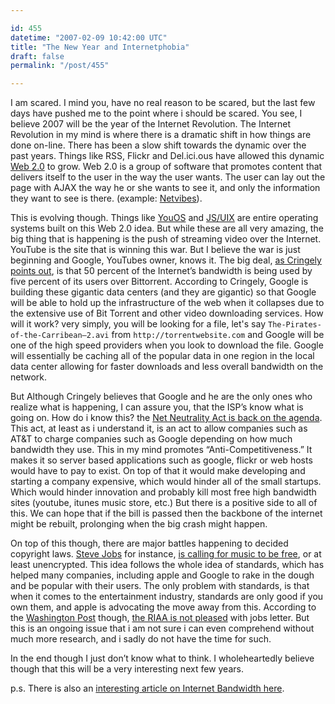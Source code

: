 ```yaml
---

id: 455
datetime: "2007-02-09 10:42:00 UTC"
title: "The New Year and Internetphobia"
draft: false
permalink: "/post/455"

---
```


I am scared. I mind you, have no real reason to be scared, but the last few days have pushed me to the point where i should be scared. You see, I believe 2007 will be the year of the Internet Revolution. The Internet Revolution in my mind is where there is a dramatic shift in how things are done on\-line. There has been a slow shift towards the dynamic over the past years. Things like RSS, Flickr and Del.ici.ous have allowed this dynamic [Web 2.0](http://en.wikipedia.org/wiki/Web_2) to grow. Web 2.0 is a group of software that promotes content that delivers itself to the user in the way the user wants. The user can lay out the page with AJAX the way he or she wants to see it, and only the information they want to see is there. \(example: [Netvibes](http://www.netvibes.com/)\).

This is evolving though. Things like [YouOS](https://www.youos.com/) and [JS/UIX](http://www.masswerk.at/jsuix/) are entire operating systems built on this Web 2.0 idea. But while these are all very amazing, the big thing that is happening is the push of streaming video over the Internet. YouTube is the site that is winning this war. But I believe the war is just beginning and Google, YouTubes owner, knows it. The big deal, [as Cringely points out](http://www.pbs.org/cringely/pulpit/2007/pulpit_20070119_001510.html), is that 50 percent of the Internet’s bandwidth is being used by five percent of its users over Bittorrent. According to Cringely, Google is building these gigantic data centers \(and they are gigantic\) so that Google will be able to hold up the infrastructure of the web when it collapses due to the extensive use of Bit Torrent and other video downloading services. How will it work? very simply, you will be looking for a file, let's say `The-Pirates-of-the-Carribean–2.avi` from `http://torrentwebsite.com` and Google will be one of the high speed providers when you look to download the file. Google will essentially be caching all of the popular data in one region in the local data center allowing for faster downloads and less overall bandwidth on the network.

But Although Cringely believes that Google and he are the only ones who realize what is happening, I can assure you, that the ISP’s know what is going on. How do i know this? the [Net Neutrality Act is back on the agenda](http://www.abcarticledirectory.com/Article/Net-Neutrality-Act-Once-Again-on-the-Agenda/31886). This act, at least as i understand it, is an act to allow companies such as AT&T to charge companies such as Google depending on how much bandwidth they use. This in my mind promotes “Anti\-Competitiveness.” It makes it so server based applications such as google, flickr or web hosts would have to pay to exist. On top of that it would make developing and starting a company expensive, which would hinder all of the small startups. Which would hinder innovation and probably kill most free high bandwidth sites \(youtube, itunes music store, etc.\) But there is a positive side to all of this. We can hope that if the bill is passed then the backbone of the internet might be rebuilt, prolonging when the big crash might happen.

On top of this though, there are major battles happening to decided copyright laws. [Steve Jobs](http://en.wikipedia.org/wiki/Steve_Jobs) for instance, [is calling for music to be free](http://www.apple.com/hotnews/thoughtsonmusic/), or at least unencrypted. This idea follows the whole idea of standards, which has helped many companies, including apple and Google to rake in the dough and be popular with their users. The only problem with standards, is that when it comes to the entertainment industry, standards are only good if you own them, and apple is advocating the move away from this. According to the [Washington Post](http://www.washingtonpost.com/) though, [the RIAA is not pleased](http://www.washingtonpost.com/wp-dyn/content/article/2007/02/08/AR2007020801855.html) with jobs letter. But this is an ongoing issue that i am not sure i can even comprehend without much more research, and i sadly do not have the time for such.

In the end though I just don’t know what to think. I wholeheartedly believe though that this will be a very interesting next few years.

p\.s. There is also an [interesting article on Internet Bandwidth here](http://www.forbes.com/2007/01/30/info-traffic-jams-oped-cx_pk_0131network.html).

